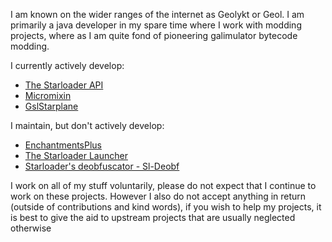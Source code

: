 I am known on the wider ranges of the internet as Geolykt or Geol. I am primarily a java developer in my spare time where I work with modding projects, where as I am quite fond of pioneering galimulator bytecode modding.

I currently actively develop:
 - [The Starloader API](https://github.com/Starloader-project/Starloader-API)
 - [Micromixin](https://github.com/Starloader-project/Micromixin)
 - [GslStarplane](https://github.com/Starloader-project/GslStarplane)

I maintain, but don't actively develop:
 - [EnchantmentsPlus](https://github.com/Geolykt/EnchantmentsPlus)
 - [The Starloader Launcher](https://github.com/Starloader-project/Starloader)
 - [Starloader's deobfuscator - Sl-Deobf](https://github.com/Starloader-project/Sl-deobf)

I work on all of my stuff voluntarily, please do not expect that I continue to work on these projects.
However I also do not accept anything in return (outside of contributions and kind words),
if you wish to help my projects, it is best to give the aid to upstream projects that are usually neglected otherwise
